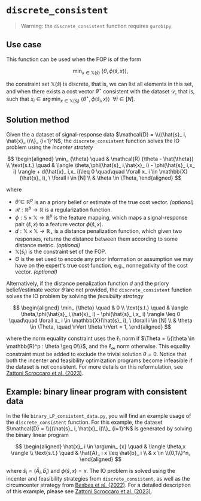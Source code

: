 
# `discrete_consistent`

>Warning: the `discrete_consistent` function requires `gurobipy`.

## Use case

This function can be used when the FOP is of the form

$$
\min_ {x \in \mathbb{X}(\hat{s})} \ \langle \theta,\phi(\hat{s},x) \rangle ,
$$

the constraint set $\mathbb{X}(\hat{s})$ is discrete, that is, we can list all elements in this set, and when there exists a cost vector $\theta^\star$ consistent with the dataset $\mathcal{D}$, that is, such that $x_ i \in \arg\min_ {x \in \mathbb{X}(\hat{s}_ i)} \ \langle \theta^\star,\phi(\hat{s}_ i,x) \rangle  \ \ \forall i \in [N]$.

## Solution method

Given the a dataset of signal-response data $\mathcal{D} = \\{(\hat{s}_ i, \hat{x}_ i)\\}_ {i=1}^N$,  the `discrete_consistent` function solves the IO problem using the *incenter stratety*

$$
\begin{aligned}
 \min_ {\theta} \quad & \mathcal{R} (\theta - \hat{\theta}) \\ 
 \text{s.t.} \quad &  \langle \theta,\phi(\hat{s}_ i,\hat{x}_ i) - \phi(\hat{s}_ i,x_ i) \rangle + d(\hat{x}_ i,x_ i)\leq 0 \quad\quad \forall x_ i \in \mathbb{X}(\hat{s}_ i), \ \forall i \in [N] \\
 & \theta \in \Theta,
\end{aligned}
$$

where
- $\hat{\theta} \in \mathbb{R}^p$ is an a priory belief or estimate of the true cost vector. *(optional)*
- $\mathcal{R} : \mathbb{R}^p \to \mathbb{R}$ is a regularization function.
- $\phi: \mathbb{S} \times \mathbb{X} \to \mathbb{R}^p$ is the feature mapping, which maps a signal-response pair $(\hat{s},x)$ to a feature vector $\phi(\hat{s},x)$.
- $d : \mathbb{X} \times \mathbb{X} \to \mathbb{R}_+$ is a distance penalization function, which given two responses, returns the distance between them according to some distance metric. *(optional)*
- $\mathbb{X}(\hat{s}_ i)$ is the constraint set of the FOP.
- $\Theta$ is the set used to encode any prior information or assumption we may have on the expert's true cost function, e.g., nonnegativity of the cost vector. *(optional)*

Alternatively, if the distance penalization function $d$  and the priory belief/estimate vector $\hat{\theta}$ are not provided, the `discrete_consistent` function solves the IO problem by solving the *feasibility strategy*

$$
\begin{aligned} \min_ {\theta} \quad & 0 \\
\text{s.t.} \quad & \langle \theta,\phi(\hat{s}_ i,\hat{x}_ i) - \phi(\hat{s}_ i,x_ i) \rangle \leq 0 \quad\quad \forall x_ i \in \mathbb{X}(\hat{s}_ i), \ \forall i \in [N] \\
& \theta \in \Theta, \quad \rVert \theta \rVert = 1,
\end{aligned}
$$

where the norm equality constraint uses the $\ell_ 1$ norm if $\Theta = \\{\theta \in \mathbb{R}^p : \theta \geq 0\\}$, and the $\ell_ \infty$ norm otherwise. This equality constraint must be added to exclude the trivial solution $\theta = 0$. Notice that both the incenter and feasibility optimization programs become infeasible if the dataset is not consistent. For more details on this reformulation, see [Zattoni Scroccaro et al. (2023)](https://arxiv.org/abs/2305.07730). 

## Example: binary linear program with consistent data

In the file `binary_LP_consistent_data.py`, you will find an example usage of the `discrete_consistent` function. For this example, the dataset $\mathcal{D} = \\{(\hat{s}_ i, \hat{x}_ i)\\}_ {i=1}^N$ is generated by solving the binary linear program

$$
\begin{aligned}
\hat{x}_ i \in \arg\min_ {x} \quad &  \langle \theta,x \rangle \\
\text{s.t.} \quad & \hat{A}_ i x \leq \hat{b}_ i \\
& x \in \\{0,1\\}^n,
\end{aligned}
$$

where $\hat{s}_ i = (\hat{A}_ i, \hat{b}_ i)$ and $\phi(\hat{s},x) = x$. The IO problem is solved using the incenter and feasibility strategies from `discrete_consistent`, as well as the circumcenter strategy from [Besbes et al. (2022)](https://arxiv.org/abs/2106.14015). For a detailed description of this example, please see [Zattoni Scroccaro et al. (2023)](https://arxiv.org/abs/2305.07730).